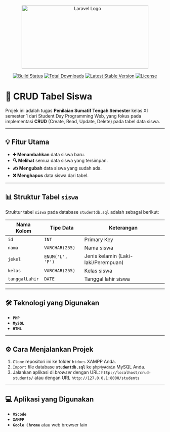 <p align="center"><a href="https://laravel.com" target="_blank"><img src="https://raw.githubusercontent.com/laravel/art/master/logo-lockup/5%20SVG/2%20CMYK/1%20Full%20Color/laravel-logolockup-cmyk-red.svg" width="400" height="200" alt="Laravel Logo"></a></p>

<p align="center">
<a href="https://github.com/laravel/framework/actions"><img src="https://github.com/laravel/framework/workflows/tests/badge.svg" alt="Build Status"></a>
<a href="https://packagist.org/packages/laravel/framework"><img src="https://img.shields.io/packagist/dt/laravel/framework" alt="Total Downloads"></a>
<a href="https://packagist.org/packages/laravel/framework"><img src="https://img.shields.io/packagist/v/laravel/framework" alt="Latest Stable Version"></a>
<a href="https://packagist.org/packages/laravel/framework"><img src="https://img.shields.io/packagist/l/laravel/framework" alt="License"></a>
</p>

# 🚀 CRUD Tabel Siswa

Projek ini adalah tugas **Penilaian Sumatif Tengah Semester** kelas XI semester 1 dari Student Day Programming Web, yang fokus pada implementasi **CRUD** (Create, Read, Update, Delete) pada tabel data siswa.

---

## 💡 Fitur Utama

-   **➕ Menambahkan** data siswa baru.
-   **🔍 Melihat** semua data siswa yang tersimpan.
-   **✍️ Mengubah** data siswa yang sudah ada.
-   **❌ Menghapus** data siswa dari tabel.

---

## 📊 Struktur Tabel `siswa`

Struktur tabel `siswa` pada database `studentdb.sql` adalah sebagai berikut:

| Nama Kolom  | Tipe Data      | Keterangan                      |
|-------------|----------------|---------------------------------|
| `id`        | `INT`          | Primary Key                     |
| `nama`      | `VARCHAR(255)` | Nama siswa                      |
| `jekel`     | `ENUM('L', 'P')` | Jenis kelamin (Laki-laki/Perempuan) |
| `kelas`     | `VARCHAR(255)`  | Kelas siswa                     |
| `tanggalLahir` | `DATE`         | Tanggal lahir siswa             |

---

## 🛠️ Teknologi yang Digunakan

-   **`PHP`**
-   **`MySQL`**
-   **`HTML`**

---

## ⚙️ Cara Menjalankan Projek

1.  `Clone` repositori ini ke folder `htdocs` XAMPP Anda.
2.  `Import` file database **`studentdb.sql`** ke `phpMyAdmin` MySQL Anda.
3.  Jalankan aplikasi di *browser* dengan URL: `http://localhost/crud-students/` atau dengan URL `http://127.0.0.1:8000/students`

---

## 💻 Aplikasi yang Digunakan
-   **`VScode`**
-   **`XAMPP`**
-   **`Goole Chrome`** atau web browser lain 
